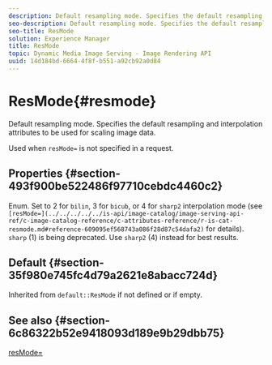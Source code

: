 ```yaml
---
description: Default resampling mode. Specifies the default resampling and interpolation attributes to be used for scaling image data.
seo-description: Default resampling mode. Specifies the default resampling and interpolation attributes to be used for scaling image data.
seo-title: ResMode
solution: Experience Manager
title: ResMode
topic: Dynamic Media Image Serving - Image Rendering API
uuid: 14d184bd-6664-4f8f-b551-a92cb92a0d84
---
```


# ResMode{#resmode}

Default resampling mode. Specifies the default resampling and interpolation attributes to be used for scaling image data.

 Used when `resMode=` is not specified in a request.

## Properties {#section-493f900be522486f97710cebdc4460c2}

Enum. Set to 2 for `bilin`, 3 for `bicub`, or 4 for `sharp2` interpolation mode (see ` [resMode=](../../../../../is-api/image-catalog/image-serving-api-ref/c-image-catalog-reference/c-attributes-reference/r-is-cat-resmode.md#reference-609095ef568743a086f28d87c54dafa2)` for details). `sharp` (1) is being deprecated. Use `sharp2` (4) instead for best results.

## Default {#section-35f980e745fc4d79a2621e8abacc724d}

Inherited from `default::ResMode` if not defined or if empty.

## See also {#section-6c86322b52e9418093d189e9b29dbb75}

[resMode=](../../../../../is-api/image-catalog/image-serving-api-ref/c-image-catalog-reference/c-attributes-reference/r-is-cat-resmode.md#reference-609095ef568743a086f28d87c54dafa2) 
